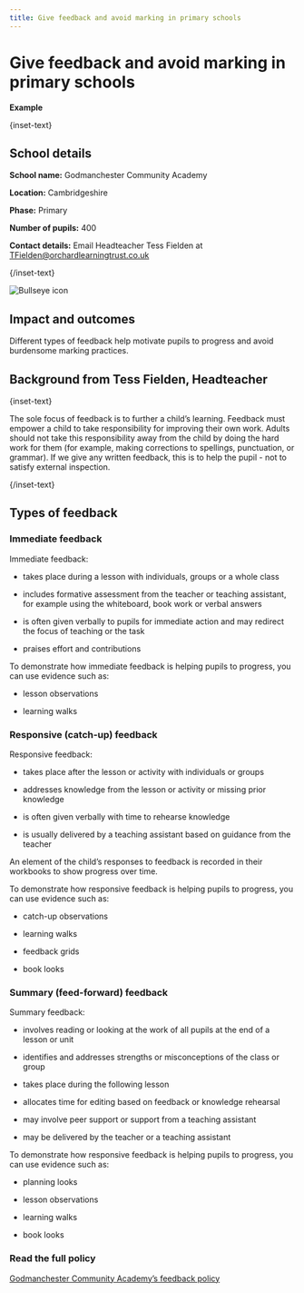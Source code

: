 ```yaml
---
title: Give feedback and avoid marking in primary schools
---
```


# Give feedback and avoid marking in primary schools

<strong class="govuk-tag">Example</strong>

{inset-text}

## School details

**School name:** Godmanchester Community Academy

**Location:** Cambridgeshire

**Phase:** Primary 

**Number of pupils:** 400 

**Contact details:** Email Headteacher Tess Fielden at <TFielden@orchardlearningtrust.co.uk>   

{/inset-text}

<div class="govuk-grid-row dfe-width-container">
  <div class="govuk-grid-column-full">
    <div class="info-box">
      <div class="info-box__corner">
        <img src="/assets/images/bullseye.svg" alt="Bullseye icon">
      </div>
      <h2 class="govuk-heading-m">
        Impact and outcomes
      </h2>
      <p>
        Different types of feedback help motivate pupils to progress and avoid burdensome marking practices.        
      </p>
    </div>
  </div>
</div>

## Background from Tess Fielden, Headteacher

{inset-text}

The sole focus of feedback is to further a child’s learning. Feedback must empower a child to take responsibility for improving their own work. Adults should not take this responsibility away from the child by doing the hard work for them (for example, making corrections to spellings, punctuation, or grammar). If we give any written feedback, this is to help the pupil - not to satisfy external inspection. 

{/inset-text}

## Types of feedback 

### Immediate feedback  

Immediate feedback: 

* takes place during a lesson with individuals, groups or a whole class
  
* includes formative assessment from the teacher or teaching assistant, for example using the whiteboard, book work or verbal answers
  
* is often given verbally to pupils for immediate action and may redirect the focus of teaching or the task
  
* praises effort and contributions 

To demonstrate how immediate feedback is helping pupils to progress, you can use evidence such as:

* lesson observations
  
* learning walks 

### Responsive (catch-up) feedback  

Responsive feedback: 

* takes place after the lesson or activity with individuals or groups
  
* addresses knowledge from the lesson or activity or missing prior knowledge
  
* is often given verbally with time to rehearse knowledge
  
* is usually delivered by a teaching assistant based on guidance from the teacher  

An element of the child’s responses to feedback is recorded in their workbooks to show progress over time. 

To demonstrate how responsive feedback is helping pupils to progress, you can use evidence such as:

* catch-up observations
  
* learning walks
  
* feedback grids
  
* book looks 

### Summary (feed-forward) feedback 

Summary feedback: 

* involves reading or looking at the work of all pupils at the end of a lesson or unit
  
* identifies and addresses strengths or misconceptions of the class or group
  
* takes place during the following lesson
  
* allocates time for editing based on feedback or knowledge rehearsal
  
* may involve peer support or support from a teaching assistant
  
* may be delivered by the teacher or a teaching assistant 

To demonstrate how responsive feedback is helping pupils to progress, you can use evidence such as: 

* planning looks
  
* lesson observations
  
* learning walks
  
* book looks 

### Read the full policy 
[Godmanchester Community Academy’s feedback policy](https://www.godmanchester.cambs.sch.uk/_site/data/files/users/template/files/335BE378887246741BBA22CDDF20CF0B.pdf?pid=26)
